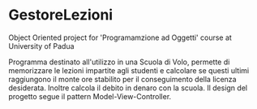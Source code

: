 # GestoreLezioni
Object Oriented project for 'Programamzione ad Oggetti' course at University of Padua


Programma destinato all'utilizzo in una Scuola di Volo, permette di memorizzare le lezioni impartite agli studenti e calcolare se questi ultimi raggiungono il monte ore stabilito per il conseguimento della licenza desiderata. Inoltre calcola il debito in denaro con la scuola. Il design del progetto segue il pattern Model-View-Controller.
